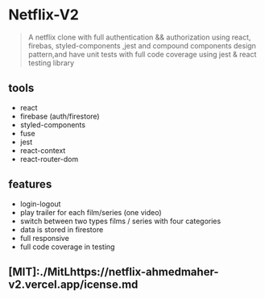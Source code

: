 # Netflix-V2

> A netflix clone with full authentication && authorization using react, firebas, styled-components ,jest and compound components design pattern,and have unit tests with full code coverage using jest & react testing library

[live]: https://netflix-ahmedmaher-v2.vercel.app/

## tools

- react
- firebase (auth/firestore)
- styled-components
- fuse
- jest
- react-context
- react-router-dom

## features

- login-logout
- play trailer for each film/series (one video)
- switch between two types films / series with four categories
- data is stored in firestore
- full responsive
- full code coverage in testing

## [MIT]:./MitLhttps://netflix-ahmedmaher-v2.vercel.app/icense.md

<!-- ## bugs -->

<!-- 1. the opt from is not responsive as it should be -->
<!-- 2. footer looks very big -->
<!-- 3. make sure the route protectors & redirects are working correctly -->

<!-- 4. implement the slides in th browse page -->

<!-- 5- redirect after sing in / out -->

<!-- 6- play button is not showing -->

<!-- 7- the accordion spaces is off / add footer to the browse page -->

<!-- 8- regenerate random image for the browse page -->

